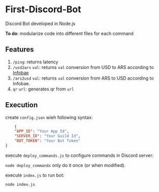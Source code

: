 # First-Discord-Bot
Discord Bot developed in Node.js


**To do**: modularize code into different files for each command

## Features

1. `/ping`: returns latency
2. `/usd2ars` `val`: returns `val` conversion from USD to ARS according to [Infobae](https://www.infobae.com/economia/divisas/dolar-hoy/?gclid=Cj0KCQjwhY-aBhCUARIsALNIC06UkeYJoIJZX5M-6M2sI11hXw3O43tJuweL5fVExazamYk_2J2AZdsaAhYQEALw_wcB)
3. `/ars2usd` `val`: returns `val` conversion from ARS to USD according to Infobae.
4. `qr` `url`: generates qr from `url`


## Execution
create `config.json` wieh following syntax:

```json
    {
    "APP_ID": "Your App Id",
    "SERVER_ID": "Your Guild Id",
    "BOT_TOKEN": "Your Bot Token"
}
```

execute `deploy_commands.js` to configure commands in Discord server:

`node deploy_commands` only do it once (or when modified).

execute `index.js` to run bot:

`node index.js`